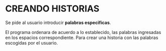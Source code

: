 # CREANDO HISTORIAS

Se pide al usuario introducir **palabras especificas**.

El programa ordenara de acuerdo a lo establecido, las palabras ingresadas en los espacios correspondiente. Para crear una historia con las palabras escogidas por el usuario.